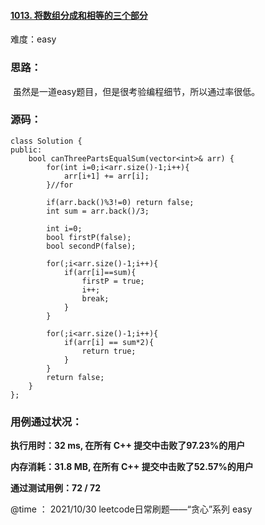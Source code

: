 #### [1013. 将数组分成和相等的三个部分](https://leetcode-cn.com/problems/partition-array-into-three-parts-with-equal-sum/)

难度：easy

### **思路：**

​		虽然是一道easy题目，但是很考验编程细节，所以通过率很低。

### **源码：**

```
class Solution {
public:
    bool canThreePartsEqualSum(vector<int>& arr) {
        for(int i=0;i<arr.size()-1;i++){
            arr[i+1] += arr[i];
        }//for

        if(arr.back()%3!=0) return false;
        int sum = arr.back()/3;

        int i=0;
        bool firstP(false);
        bool secondP(false);

        for(;i<arr.size()-1;i++){
            if(arr[i]==sum){
                firstP = true;
                i++;
                break;
            }
        }

        for(;i<arr.size()-1;i++){
            if(arr[i] == sum*2){
                return true;
            }
        }
        return false;
    }
};
```



### **用例通过状况：**

**执行用时：32 ms, 在所有 C++ 提交中击败了97.23%的用户**

**内存消耗：31.8 MB, 在所有 C++ 提交中击败了52.57%的用户**

**通过测试用例：72 / 72**



@time ： 2021/10/30  leetcode日常刷题——“贪心”系列  easy

